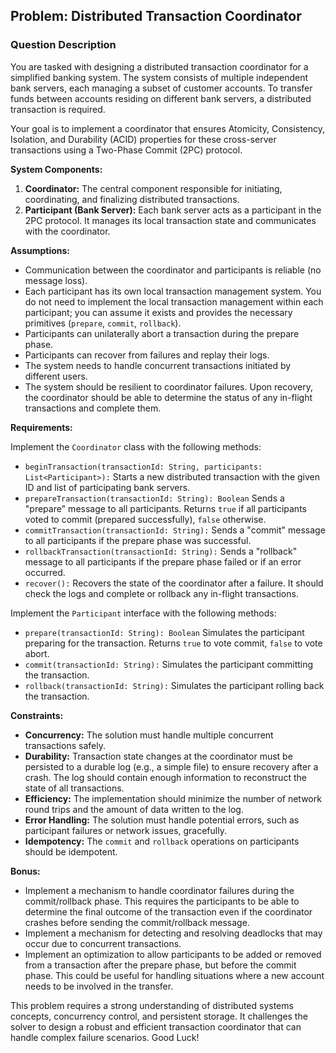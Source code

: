 ## Problem: Distributed Transaction Coordinator

### Question Description

You are tasked with designing a distributed transaction coordinator for a simplified banking system. The system consists of multiple independent bank servers, each managing a subset of customer accounts. To transfer funds between accounts residing on different bank servers, a distributed transaction is required.

Your goal is to implement a coordinator that ensures Atomicity, Consistency, Isolation, and Durability (ACID) properties for these cross-server transactions using a Two-Phase Commit (2PC) protocol.

**System Components:**

1.  **Coordinator:** The central component responsible for initiating, coordinating, and finalizing distributed transactions.
2.  **Participant (Bank Server):** Each bank server acts as a participant in the 2PC protocol. It manages its local transaction state and communicates with the coordinator.

**Assumptions:**

*   Communication between the coordinator and participants is reliable (no message loss).
*   Each participant has its own local transaction management system. You do not need to implement the local transaction management within each participant; you can assume it exists and provides the necessary primitives (`prepare`, `commit`, `rollback`).
*   Participants can unilaterally abort a transaction during the prepare phase.
*   Participants can recover from failures and replay their logs.
*   The system needs to handle concurrent transactions initiated by different users.
*   The system should be resilient to coordinator failures. Upon recovery, the coordinator should be able to determine the status of any in-flight transactions and complete them.

**Requirements:**

Implement the `Coordinator` class with the following methods:

*   `beginTransaction(transactionId: String, participants: List<Participant>):` Starts a new distributed transaction with the given ID and list of participating bank servers.
*   `prepareTransaction(transactionId: String): Boolean` Sends a "prepare" message to all participants. Returns `true` if all participants voted to commit (prepared successfully), `false` otherwise.
*   `commitTransaction(transactionId: String):` Sends a "commit" message to all participants if the prepare phase was successful.
*   `rollbackTransaction(transactionId: String):` Sends a "rollback" message to all participants if the prepare phase failed or if an error occurred.
*   `recover():` Recovers the state of the coordinator after a failure. It should check the logs and complete or rollback any in-flight transactions.

Implement the `Participant` interface with the following methods:

*   `prepare(transactionId: String): Boolean`  Simulates the participant preparing for the transaction. Returns `true` to vote commit, `false` to vote abort.
*   `commit(transactionId: String):` Simulates the participant committing the transaction.
*   `rollback(transactionId: String):` Simulates the participant rolling back the transaction.

**Constraints:**

*   **Concurrency:** The solution must handle multiple concurrent transactions safely.
*   **Durability:** Transaction state changes at the coordinator must be persisted to a durable log (e.g., a simple file) to ensure recovery after a crash.  The log should contain enough information to reconstruct the state of all transactions.
*   **Efficiency:** The implementation should minimize the number of network round trips and the amount of data written to the log.
*   **Error Handling:** The solution must handle potential errors, such as participant failures or network issues, gracefully.
*   **Idempotency:** The `commit` and `rollback` operations on participants should be idempotent.

**Bonus:**

*   Implement a mechanism to handle coordinator failures during the commit/rollback phase.  This requires the participants to be able to determine the final outcome of the transaction even if the coordinator crashes before sending the commit/rollback message.
*   Implement a mechanism for detecting and resolving deadlocks that may occur due to concurrent transactions.
*   Implement an optimization to allow participants to be added or removed from a transaction after the prepare phase, but before the commit phase. This could be useful for handling situations where a new account needs to be involved in the transfer.

This problem requires a strong understanding of distributed systems concepts, concurrency control, and persistent storage. It challenges the solver to design a robust and efficient transaction coordinator that can handle complex failure scenarios. Good Luck!
